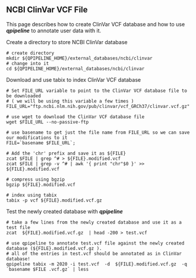## NCBI ClinVar VCF File

This page describes how to create ClinVar VCF database and how to use **_qpipeline_** to annotate user data with it.

Create a directory to store NCBI ClinVar database
```
# create directory
mkdir ${QPIPELINE_HOME}/external_databases/ncbi/clinvar 
# change into it
cd ${QPIPELINE_HOME}/external_databases/ncbi/clinvar 
```

Download and use tabix to index ClinVar VCF database 
```
# Set FILE_URL variable to point to the ClinVar VCF database file to be downloaded
# ( we will be using this variable a few times )
FILE_URL="ftp.ncbi.nlm.nih.gov/pub/clinvar/vcf_GRCh37/clinvar.vcf.gz"

# use wget to download the ClinVar VCF database file
wget $FILE_URL --no-passive-ftp

# use basename to get just the file name from FILE_URL so we can save our modifications to it 
FILE=`basename $FILE_URL`;

# Add the 'chr' prefix and save it as ${FILE} 
zcat $FILE | grep ^# > ${FILE}.modified.vcf 
zcat $FILE | grep -v ^# | awk '{ print "chr"$0 }' >>  ${FILE}.modified.vcf 

# compress using bgzip 
bgzip ${FILE}.modified.vcf 

# index using tabix
tabix -p vcf ${FILE}.modified.vcf.gz 
```
Test the newly created database with **_qpipeline_** 
```
# take a few lines from the newly created database and use it as a test file
zcat  ${FILE}.modified.vcf.gz  | head -200 > test.vcf 

# use qpipeline to annotate test.vcf file against the newly created database (${FILE}.modified.vcf.gz ).  
# all of the entries in test.vcf should be annotated as in ClinVar database!
qpipeline tabix -m 2020 -i test.vcf  -d  ${FILE}.modified.vcf.gz  -q `basename $FILE .vcf.gz` | less 

```
